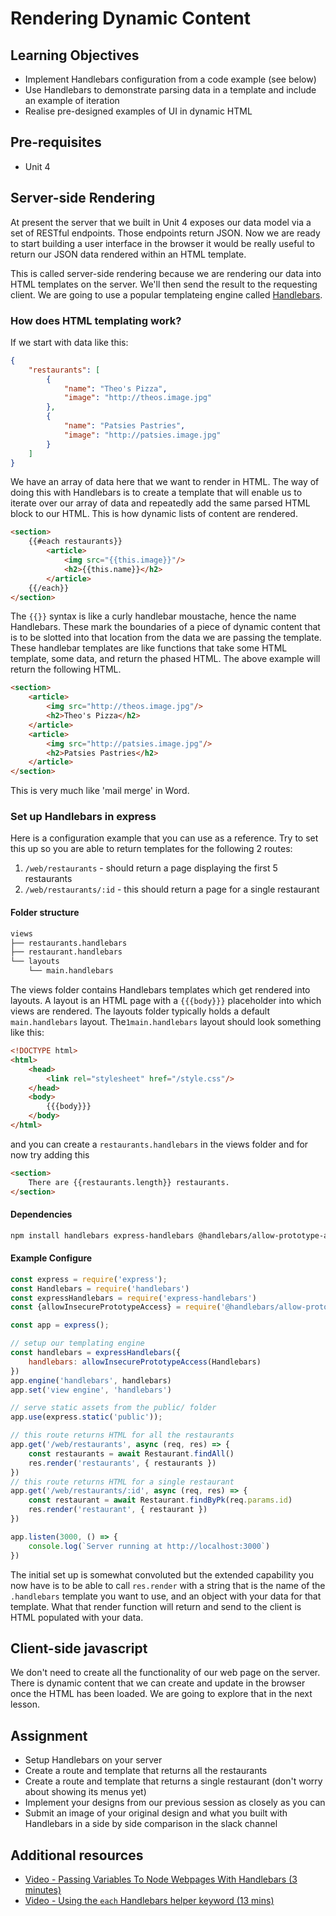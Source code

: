 # Rendering Dynamic Content

## Learning Objectives

* Implement Handlebars configuration from a code example (see below)
* Use Handlebars to demonstrate parsing data in a template and include an example of iteration
* Realise pre-designed examples of UI in dynamic HTML 

## Pre-requisites
* Unit 4

## Server-side Rendering

At present the server that we built in Unit 4 exposes our data model via a set of RESTful endpoints. Those endpoints return JSON. Now we are ready to start building a user interface in the browser it would be really useful to return our JSON data rendered within an HTML template.

This is called server-side rendering because we are rendering our data into HTML templates on the server. We'll then send the result to the requesting client. We are going to use a popular templateing engine called [Handlebars](https://handlebarsjs.com/).

### How does HTML templating work?

If we start with data like this:

```json
{
    "restaurants": [
        {
            "name": "Theo's Pizza",
            "image": "http://theos.image.jpg"
        },
        {
            "name": "Patsies Pastries",
            "image": "http://patsies.image.jpg"
        }
    ]
}
```
We have an array of data here that we want to render in HTML. The way of doing this with Handlebars is to create a template that will enable us to iterate over our array of data and repeatedly add the same parsed HTML block to our HTML. This is how dynamic lists of content are rendered.
```html
<section>
    {{#each restaurants}}
        <article>
            <img src="{{this.image}}"/>
            <h2>{{this.name}}</h2>
        </article>
    {{/each}}
</section>
```
The `{{}}` syntax is like a curly handlebar moustache, hence the name Handlebars. These mark the boundaries of a piece of dynamic content that is to be slotted into that location from the data we are passing the template. These handlebar templates are like functions that take some HTML template, some data, and return the phased HTML. The above example will return the following HTML.
```html
<section>
    <article>
        <img src="http://theos.image.jpg"/>
        <h2>Theo's Pizza</h2>
    </article>
    <article>
        <img src="http://patsies.image.jpg"/>
        <h2>Patsies Pastries</h2>
    </article>
</section>
```
This is very much like 'mail merge' in Word. 

### Set up Handlebars in express

Here is a configuration example that you can use as a reference. Try to set this up so you are able to return templates for the following 2 routes:

1. `/web/restaurants` - should return a page displaying the first 5 restaurants
1. `/web/restaurants/:id` - this should return a page for a single restaurant

#### Folder structure

```sh
views
├── restaurants.handlebars
├── restaurant.handlebars
└── layouts
    └── main.handlebars
```
The views folder contains Handlebars templates which get rendered into layouts. A layout is an HTML page with a `{{{body}}}` placeholder into which views are rendered. The layouts folder typically holds a default `main.handlebars` layout. The`1main.handlebars` layout should look something like this:
```html
<!DOCTYPE html>
<html>
    <head>
        <link rel="stylesheet" href="/style.css"/>
    </head>
    <body>
        {{{body}}}
    </body>
</html>
```
and you can create a `restaurants.handlebars` in the views folder and for now try adding this
```html
<section>
    There are {{restaurants.length}} restaurants.
</section>
```
#### Dependencies
```sh
npm install handlebars express-handlebars @handlebars/allow-prototype-access
```
#### Example Configure
```javascript
const express = require('express');
const Handlebars = require('handlebars')
const expressHandlebars = require('express-handlebars')
const {allowInsecurePrototypeAccess} = require('@handlebars/allow-prototype-access')

const app = express();

// setup our templating engine
const handlebars = expressHandlebars({
    handlebars: allowInsecurePrototypeAccess(Handlebars)
})
app.engine('handlebars', handlebars)
app.set('view engine', 'handlebars')

// serve static assets from the public/ folder
app.use(express.static('public'));

// this route returns HTML for all the restaurants
app.get('/web/restaurants', async (req, res) => {
    const restaurants = await Restaurant.findAll()
    res.render('restaurants', { restaurants })
})
// this route returns HTML for a single restaurant
app.get('/web/restaurants/:id', async (req, res) => {
    const restaurant = await Restaurant.findByPk(req.params.id)
    res.render('restaurant', { restaurant })
})

app.listen(3000, () => {
    console.log(`Server running at http://localhost:3000`)
})
```
The initial set up is somewhat convoluted but the extended capability you now have is to be able to call `res.render` with a string that is the name of the `.handlebars` template you want to use, and an object with your data for that template. What that render function will return and send to the client is HTML populated with your data.

## Client-side javascript

We don't need to create all the functionality of our web page on the server. There is dynamic content that we can create and update in the browser once the HTML has been loaded. We are going to explore that in the next lesson.

## Assignment

* Setup Handlebars on your server
* Create a route and template that returns all the restaurants
* Create a route and template that returns a single restaurant (don't worry about showing its menus yet)
* Implement your designs from our previous session as closely as you can
* Submit an image of your original design and what you built with Handlebars in a side by side comparison in the slack channel

## Additional resources
   * [Video - Passing Variables To Node Webpages With Handlebars (3 minutes)](https://www.youtube.com/watch?v=TV7T_vKMid4)
   * [Video - Using the `each` Handlebars helper keyword (13 mins)](https://www.youtube.com/watch?v=JbrqxPcuYVc)  
